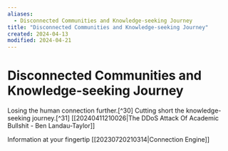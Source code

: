 ```yaml
---
aliases:
  - Disconnected Communities and Knowledge-seeking Journey
title: "Disconnected Communities and Knowledge-seeking Journey"
created: 2024-04-13
modified: 2024-04-21
---
```


# Disconnected Communities and Knowledge-seeking Journey

Losing the human connection further.[^30]
Cutting short the knowledge-seeking journey.[^31]
[[20240411210026|The DDoS Attack Of Academic Bullshit - Ben Landau-Taylor]]

Information at your fingertip [[20230720210314|Connection Engine]]